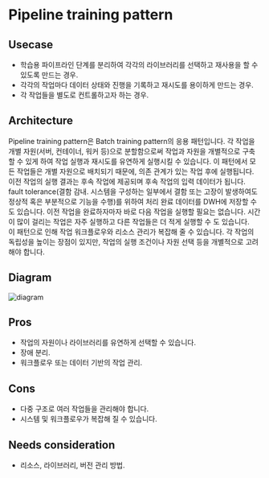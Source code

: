 # Pipeline training pattern

## Usecase
- 학습용 파이프라인 단계를 분리하여 각각의 라이브러리를 선택하고 재사용을 할 수 있도록 만드는 경우.  
- 각각의 작업마다 데이터 상태와 진행을 기록하고 재시도를 용이하게 만드는 경우.
- 각 작업들을 별도로 컨트롤하고자 하는 경우. 

## Architecture
Pipeline training pattern은 Batch training pattern의 응용 패턴입니다. 각 작업을 개별 자원(서버, 컨테이너, 워커 등)으로 분할함으로써 작업과 자원을 개별적으로 구축할 수 있게 하여 작업 실행과 재시도를 유연하게 실행시킬 수 있습니다. 이 패턴에서 모든 작업들은 개별 자원으로 배치되기 때문에, 의존 관계가 있는 작업 후에 실행됩니다. 이전 작업의 실행 결과는 후속 작업에 제공되며 후속 작업의 입력 데이터가 됩니다. fault tolerance(결함 감내. 시스템을 구성하는 일부에서 결함 또는 고장이 발생하여도 정상적 혹은 부분적으로 기능을 수행)를 위하여 처리 완료 데이터를 DWH에 저장할 수도 있습니다. 이전 작업을 완료하자마자 바로 다음 작업을 실행할 필요는 없습니다. 시간이 많이 걸리는 작업은 자주 실행하고 다른 작업들은 더 적게 실행할 수 도 있습니다. <br>
이 패턴으로 인해 작업 워크플로우와 리소스 관리가 복잡해 줄 수 있습니다. 각 작업의 독립성을 높이는 장점이 있지만, 작업의 실행 조건이나 자원 선택 등을 개별적으로 고려해야 합니다. 

## Diagram
![diagram](diagram.png)


## Pros
- 작업의 자원이나 라이브러리를 유연하게 선택할 수 있습니다.
- 장애 분리.  
- 워크플로우 또는 데이터 기반의 작업 관리.  

## Cons
- 다중 구조로 여러 작업들을 관리해야 합니다. 
- 시스템 및 워크플로우가 복잡해 질 수 있습니다. 

## Needs consideration
- 리소스, 라이브러리, 버전 관리 방법. 
